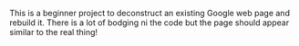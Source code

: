 This is a beginner project to deconstruct an existing Google web page and rebuild it. There is a lot of bodging ni the code but the page should appear similar to the real thing!
